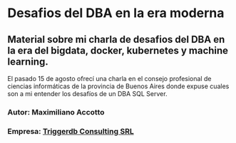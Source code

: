 # Desafios del DBA en la era moderna

## Material sobre mi charla de desafios del DBA en la era del bigdata, docker, kubernetes y machine learning.
El pasado 15 de agosto ofrecí una charla en el consejo profesional de ciencias informáticas de la provincia de Buenos Aires donde expuse cuales son a mi entender los desafíos de un DBA SQL Server.

### Autor: Maximiliano Accotto
### Empresa: [Triggerdb Consulting SRL](https://www.triggerdb.com)
